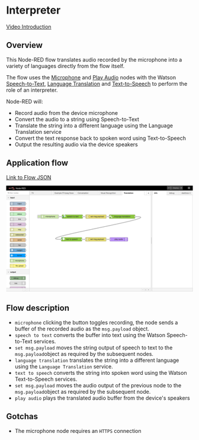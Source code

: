 # Interpreter
[Video Introduction](https://www.youtube.com/watch?v=uI-kBSnyvuQ&feature=youtu.be)

## Overview
This Node-RED flow translates audio recorded by the microphone into a variety of languages directly from the flow itself.

The flow uses the <a href="https://github.com/ibm-early-programs/node-red-contrib-browser-utils/tree/master/microphone">Microphone</a> and <a href="https://github.com/lorentzlasson/node-red-contrib-play-audio">Play Audio</a> nodes with the Watson <a href="https://github.com/watson-developer-cloud/node-red-node-watson/tree/master/services/speech_to_text">Speech-to-Text</a>, <a href="https://github.com/watson-developer-cloud/node-red-node-watson/tree/master/services/language_translation">Language Translation</a> and <a href="https://github.com/watson-developer-cloud/node-red-node-watson/tree/master/services/text_to_speech">Text-to-Speech</a> to perform the role of an interpreter.


Node-RED will:
* Record audio from the device microphone
* Convert the audio to a string using Speech-to-Text
* Translate the string into a different language using the Language Translation service
* Convert the text response back to spoken word using Text-to-Speech
* Output the resulting audio via the device speakers


## Application flow
[Link to Flow JSON](./interpreter.json)

![interpreter flow](./interpreter.png)


## Flow description


* `microphone` clicking the button toggles recording, the node sends a buffer of the recorded audio as the `msg.payload` object.
* `speech to text` converts the buffer into text using the Watson Speech-to-Text services.
* `set msg.payload` moves the string output of speech to text to the `msg.payload`object as required by the subsequent nodes.
* `language translation` translates the string into a different language using the `Language Translation` service.
* `text to speech` converts the string into spoken word using the Watson Text-to-Speech services.
* `set msg.payload` moves the audio output of the previous node to the `msg.payload`object as required by the subsequent node.
* `play audio` plays the translated audio buffer from the device's speakers


## Gotchas

* The microphone node requires an `HTTPS` connection
